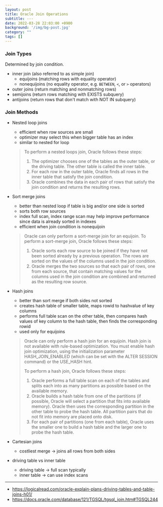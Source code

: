 ```yaml
---
layout: post
title: Oracle Join Operations
subtitle: ---
date: 2022-03-28 22:03:00 +0900
background: '/img/bg-post.jpg'
category: ""
tags: []
---
```


### Join Types
Determined by join condition.

* inner join (also referred to as simple join)
    * equijoins (matching rows with equality operator)
    * nonequijoins (no equality operator, e.g. `BETWEEN`, `<`, or `>` operators)
* outer joins (return matching and nonmatching rows)
* semijoins (return rows matching with EXISTS subquery)
* antijoins (return rows that don't match with NOT IN subquery)

### Join Methods

* Nested loop joins
    * efficient when row sources are small
    * optimizer may select this when bigger table has an index
    * similar to nested for loop 
    > To perform a nested loops join, Oracle follows these steps:
    > 1. The optimizer chooses one of the tables as the outer table, or the driving table. The other table is called the inner table.
    > 2. For each row in the outer table, Oracle finds all rows in the inner table that satisfy the join condition.
    > 3. Oracle combines the data in each pair of rows that satisfy the join condition and returns the resulting rows.

* Sort merge joins
    * better than nested loop if table is big and/or one side is sorted
    * sorts both row sources
    * index full scan, index range scan may help improve performance since data is already sorted in indexes
    * efficient when join condition is nonequijoin
    > Oracle can only perform a sort-merge join for an equijoin. To perform a sort-merge join, Oracle follows these steps:
    > 1. Oracle sorts each row source to be joined if they have not been sorted already by a previous operation. The rows are sorted on the values of the columns used in the join condition.
    > 2. Oracle merges the two sources so that each pair of rows, one from each source, that contain matching values for the columns used in the join condition are combined and returned as the resulting row source.

* Hash joins
    * better than sort merge if both sides not sorted
    * creates hash table of smaller table, maps rowid to hashvalue of key columns
    * performs full table scan on the other table, then compares hash values of key column to the hash table, then finds the corresponding rowid
    * used only for equijoins
    > Oracle can only perform a hash join for an equijoin. Hash join is not available with rule-based optimization. You must enable hash join optimization, using the initialization parameter HASH_JOIN_ENABLED (which can be set with the ALTER SESSION command) or the USE_HASH hint.
    >
    > To perform a hash join, Oracle follows these steps:
    >
    > 1. Oracle performs a full table scan on each of the tables and splits each into as many partitions as possible based on the available memory.
    > 2. Oracle builds a hash table from one of the partitions (if possible, Oracle will select a partition that fits into available memory). Oracle then uses the corresponding partition in the other table to probe the hash table. All partition pairs that do not fit into memory are placed onto disk.
    > 3. For each pair of partitions (one from each table), Oracle uses the smaller one to build a hash table and the larger one to probe the hash table.
* Cartesian joins
    * costliest merge -> joins all rows from both sides
    
* driving table vs inner table
    * driving table -> full scan typically
    * inner table -> can use index scans
---
* https://logicalread.com/oracle-explain-plans-driving-tables-and-table-joins-h01/
* https://docs.oracle.com/database/121/TGSQL/tgsql_join.htm#TGSQL244